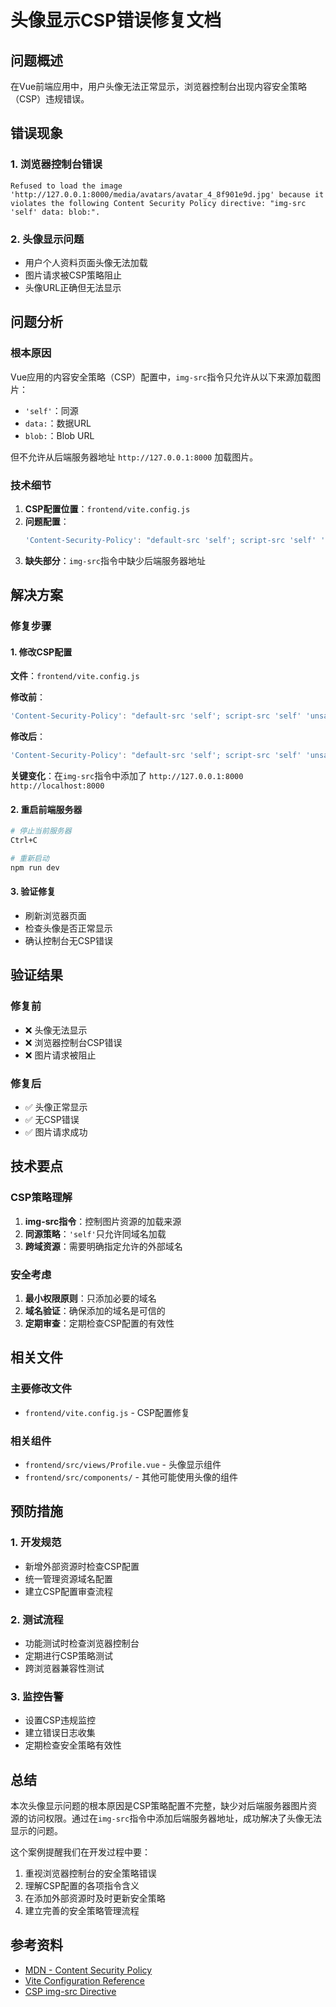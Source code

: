 # 头像显示CSP错误修复文档

## 问题概述

在Vue前端应用中，用户头像无法正常显示，浏览器控制台出现内容安全策略（CSP）违规错误。

## 错误现象

### 1. 浏览器控制台错误
```
Refused to load the image 'http://127.0.0.1:8000/media/avatars/avatar_4_8f901e9d.jpg' because it violates the following Content Security Policy directive: "img-src 'self' data: blob:".
```

### 2. 头像显示问题
- 用户个人资料页面头像无法加载
- 图片请求被CSP策略阻止
- 头像URL正确但无法显示

## 问题分析

### 根本原因
Vue应用的内容安全策略（CSP）配置中，`img-src`指令只允许从以下来源加载图片：
- `'self'`：同源
- `data:`：数据URL
- `blob:`：Blob URL

但不允许从后端服务器地址 `http://127.0.0.1:8000` 加载图片。

### 技术细节
1. **CSP配置位置**：`frontend/vite.config.js`
2. **问题配置**：
   ```javascript
   'Content-Security-Policy': "default-src 'self'; script-src 'self' 'unsafe-eval' 'unsafe-inline'; style-src 'self' 'unsafe-inline'; img-src 'self' data: blob:; connect-src 'self' ws: wss: http://127.0.0.1:8000 http://localhost:8000;"
   ```
3. **缺失部分**：`img-src`指令中缺少后端服务器地址

## 解决方案

### 修复步骤

#### 1. 修改CSP配置
**文件**：`frontend/vite.config.js`

**修改前**：
```javascript
'Content-Security-Policy': "default-src 'self'; script-src 'self' 'unsafe-eval' 'unsafe-inline'; style-src 'self' 'unsafe-inline'; img-src 'self' data: blob:; connect-src 'self' ws: wss: http://127.0.0.1:8000 http://localhost:8000;"
```

**修改后**：
```javascript
'Content-Security-Policy': "default-src 'self'; script-src 'self' 'unsafe-eval' 'unsafe-inline'; style-src 'self' 'unsafe-inline'; img-src 'self' data: blob: http://127.0.0.1:8000 http://localhost:8000; connect-src 'self' ws: wss: http://127.0.0.1:8000 http://localhost:8000;"
```

**关键变化**：在`img-src`指令中添加了 `http://127.0.0.1:8000 http://localhost:8000`

#### 2. 重启前端服务器
```bash
# 停止当前服务器
Ctrl+C

# 重新启动
npm run dev
```

#### 3. 验证修复
- 刷新浏览器页面
- 检查头像是否正常显示
- 确认控制台无CSP错误

## 验证结果

### 修复前
- ❌ 头像无法显示
- ❌ 浏览器控制台CSP错误
- ❌ 图片请求被阻止

### 修复后
- ✅ 头像正常显示
- ✅ 无CSP错误
- ✅ 图片请求成功

## 技术要点

### CSP策略理解
1. **img-src指令**：控制图片资源的加载来源
2. **同源策略**：`'self'`只允许同域名加载
3. **跨域资源**：需要明确指定允许的外部域名

### 安全考虑
1. **最小权限原则**：只添加必要的域名
2. **域名验证**：确保添加的域名是可信的
3. **定期审查**：定期检查CSP配置的有效性

## 相关文件

### 主要修改文件
- `frontend/vite.config.js` - CSP配置修复

### 相关组件
- `frontend/src/views/Profile.vue` - 头像显示组件
- `frontend/src/components/` - 其他可能使用头像的组件

## 预防措施

### 1. 开发规范
- 新增外部资源时检查CSP配置
- 统一管理资源域名配置
- 建立CSP配置审查流程

### 2. 测试流程
- 功能测试时检查浏览器控制台
- 定期进行CSP策略测试
- 跨浏览器兼容性测试

### 3. 监控告警
- 设置CSP违规监控
- 建立错误日志收集
- 定期检查安全策略有效性

## 总结

本次头像显示问题的根本原因是CSP策略配置不完整，缺少对后端服务器图片资源的访问权限。通过在`img-src`指令中添加后端服务器地址，成功解决了头像无法显示的问题。

这个案例提醒我们在开发过程中要：
1. 重视浏览器控制台的安全策略错误
2. 理解CSP配置的各项指令含义
3. 在添加外部资源时及时更新安全策略
4. 建立完善的安全策略管理流程

## 参考资料

- [MDN - Content Security Policy](https://developer.mozilla.org/en-US/docs/Web/HTTP/CSP)
- [Vite Configuration Reference](https://vitejs.dev/config/)
- [CSP img-src Directive](https://developer.mozilla.org/en-US/docs/Web/HTTP/Headers/Content-Security-Policy/img-src)